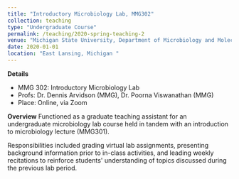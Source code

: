 ```yaml
---
title: "Introductory Microbiology Lab, MMG302"
collection: teaching
type: "Undergraduate Course"
permalink: /teaching/2020-spring-teaching-2
venue: "Michigan State University, Department of Microbiology and Molecular Genetics"
date: 2020-01-01
location: "East Lansing, Michigan "
---
```

**Details**
- MMG 302: Introductory Microbiology Lab
- Profs: Dr. Dennis Arvidson (MMG), Dr. Poorna Viswanathan (MMG)
- Place: Online, via Zoom

**Overview**
Functioned as a graduate teaching assistant for an undergraduate microbiology lab course held in tandem with an introduction to microbiology lecture (MMG301). 

Responsibilities included grading virtual lab assignments, presenting background information prior to in-class activities, and leading weekly recitations to reinforce students' understanding of topics discussed during the previous lab period.